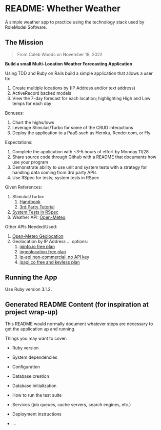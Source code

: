 # README: Whether Weather

A simple weather app to practice using the technology stack used by RoleModel Software.

## The Mission

> From Caleb Woods on November 18, 2022

**Build a small Multi-Location Weather Forecasting Application**

Using TDD and Ruby on Rails build a simple application that allows a user to:

1. Create multiple locations by (IP Address and/or text address)
2. ActiveRecord backed models
3. View the 7-day forecast for each location; highlighting High and Low temps for each day

Bonuses:

1. Chart the highs/lows
2. Leverage Stimulus/Turbo for some of the CRUD interactions
3. Deploy the application to a PaaS such as Heroku, Render.com, or Fly

Expectations:

1. Complete the application with ~3-5 hours of effort by Monday 11/28
2. Share source code through Github with a README that documents how use your program
3. Demonstrate ability to use unit and system tests with a strategy for handling data coming from 3rd party APIs
4. Use RSpec for tests; system tests in RSpec

Given References:

1. Stimulus/Turbo:
    1. [Handbook](https://turbo.hotwired.dev/handbook/introduction)
    2. [3rd Party Tutorial](https://www.hotrails.dev/turbo-rails)
2. [System Tests in RSpec](https://relishapp.com/rspec/rspec-rails/docs/system-specs/system-spec)
3. Weather API: [Open-Meteo](https://open-meteo.com/en/docs)

Other APIs Needed/Used:

1. [Open-Meteo Geolocation](https://open-meteo.com/en/docs/geocoding-api#api-documentation)
2. Geolocation by IP Address ... options:
    1. [ipinfo.io free plan](https://ipinfo.io/products/ip-geolocation-api)
    2. [ipgeolocation free plan](https://ipgeolocation.io/ip-location-api.html)
    3. [ip-api non-commercial, no API key](https://ip-api.com/docs/api:json)
    4. [ipapi.co free and keyless plan](https://ipapi.co/free/)


## Running the App

Use Ruby version 3.1.2.


## Generated README Content (for inspiration at project wrap-up)

This README would normally document whatever steps are necessary to get the
application up and running.

Things you may want to cover:

* Ruby version

* System dependencies

* Configuration

* Database creation

* Database initialization

* How to run the test suite

* Services (job queues, cache servers, search engines, etc.)

* Deployment instructions

* ...
